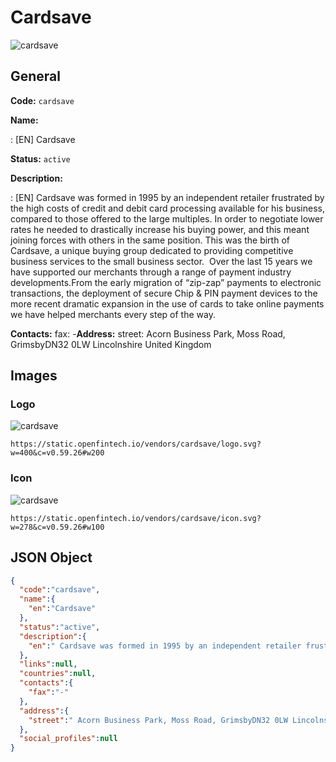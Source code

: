 
# Cardsave 
![cardsave](https://static.openfintech.io/vendors/cardsave/logo.svg?w=400&c=v0.59.26#w200)  

## General 
 
**Code:** `cardsave` 
 
**Name:** 
 
:	[EN] Cardsave 
 
**Status:** `active` 
 
**Description:** 
 
: [EN]  Cardsave was formed in 1995 by an independent retailer frustrated by the high costs of credit and debit card processing available for his business, compared to those offered to the large multiples. In order to negotiate lower rates he needed to drastically increase his buying power, and this meant joining forces with others in the same position. This was the birth of Cardsave, a unique buying group dedicated to providing competitive business services to the small business sector.  Over the last 15 years we have supported our merchants through a range of payment industry developments.From the early migration of “zip-zap” payments to electronic transactions, the deployment of secure Chip & PIN payment devices to the more recent dramatic expansion in the use of cards to take online payments we have helped merchants every step of the way.   
 
**Contacts:** 
fax: -**Address:** 
street:  Acorn Business Park, Moss Road, GrimsbyDN32 0LW Lincolnshire United Kingdom  

## Images 

### Logo 
 
![cardsave](https://static.openfintech.io/vendors/cardsave/logo.svg?w=400&c=v0.59.26#w200)  

```
https://static.openfintech.io/vendors/cardsave/logo.svg?w=400&c=v0.59.26#w200
```  

### Icon 
 
![cardsave](https://static.openfintech.io/vendors/cardsave/icon.svg?w=278&c=v0.59.26#w100)  

```
https://static.openfintech.io/vendors/cardsave/icon.svg?w=278&c=v0.59.26#w100
```  

## JSON Object 

```json
{
  "code":"cardsave",
  "name":{
    "en":"Cardsave"
  },
  "status":"active",
  "description":{
    "en":" Cardsave was formed in 1995 by an independent retailer frustrated by the high costs of credit and debit card processing available for his business, compared to those offered to the large multiples. In order to negotiate lower rates he needed to drastically increase his buying power, and this meant joining forces with others in the same position. This was the birth of Cardsave, a unique buying group dedicated to providing competitive business services to the small business sector.\u00a0 Over the last 15 years we have supported our merchants through a range of payment industry developments.From the early migration of \u201czip-zap\u201d payments to electronic transactions, the deployment of secure Chip & PIN payment devices to the more recent dramatic expansion in the use of cards to take online payments we have helped merchants every step of the way.\u00a0 "
  },
  "links":null,
  "countries":null,
  "contacts":{
    "fax":"-"
  },
  "address":{
    "street":" Acorn Business Park, Moss Road, GrimsbyDN32 0LW Lincolnshire United Kingdom "
  },
  "social_profiles":null
}
```  
